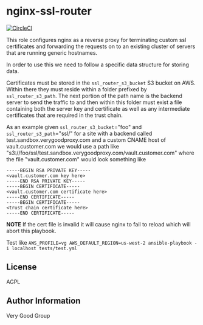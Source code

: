 # nginx-ssl-router

[![CircleCI](https://circleci.com/gh/verygood-ops/nginx-ssl-router.svg?style=svg)](https://circleci.com/gh/verygood-ops/nginx-ssl-router)

This role configures nginx as a reverse proxy for terminating custom ssl certificates and forwarding the requests on to an existing cluster of servers that are running generic hostnames.

In order to use this we need to follow a specific data structure for storing data.

Certificates must be stored in the `ssl_router_s3_bucket` S3 bucket on AWS. Within there they must reside within a folder prefixed by `ssl_router_s3_path`. The next portion of the path name is the backend server to send the traffic to and then within this folder must exist a file containing both the server key and certificate as well as any intermediate certificates that are required in the trust chain.

As an example given `ssl_router_s3_bucket`="foo" and `ssl_router_s3_path`="ssl/" for a site with a backend called test.sandbox.verygoodproxy.com and a custom CNAME host of vault.customer.com we would use a path like "s3://foo/ssl/test.sandbox.verygoodproxy.com/vault.customer.com" where the file "vault.customer.com" would look something like

```
-----BEGIN RSA PRIVATE KEY-----
<vault.customer.com key here>
-----END RSA PRIVATE KEY-----
-----BEGIN CERTIFICATE-----
<vault.customer.com certificate here>
-----END CERTIFICATE-----
-----BEGIN CERTIFICATE-----
<trust chain certificate here>
-----END CERTIFICATE-----
```

**NOTE** If the cert file is invalid it will cause nginx to fail to reload which will abort this playbook.

Test like `AWS_PROFILE=vg AWS_DEFAULT_REGION=us-west-2 ansible-playbook -i localhost tests/test.yml`

License
-------

AGPL

Author Information
------------------

Very Good Group

